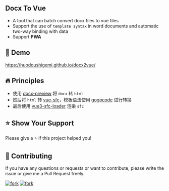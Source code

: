 ## Docx To Vue

- A tool that can batch convert docx files to vue files
- Support the use of `template syntax` in word documents and automatic two-way binding with data
- Support **PWA**

## 🌈 Demo

https://huodoushigemi.github.io/docx2vue/

## 🔥 Principles

- 使用 [docx-preview](https://www.npmjs.com/package/docx-preview) 将 `docx` 转 `html`
- 然后将 `html` 转 [vue-sfc](https://cn.vuejs.org/api/sfc-spec.html)，模板语法使用 [gogocode](https://www.npmjs.com/package/gogocode) 进行转换
- 最后使用 [vue3-sfc-loader](https://www.npmjs.com/package/vue3-sfc-loader) 渲染 `sfc`

## ⭐️ Show Your Support

Please give a ⭐️ if this project helped you!

## 👏 Contributing

If you have any questions or requests or want to contribute, please write the issue or give me a Pull Request freely.

[![fork](https://img.shields.io/github/forks/huodoushigemi/docx2vue.svg?style=for-the-badge)](https://github.com/huodoushigemi/docx2vue)
[![fork](https://img.shields.io/github/stars/huodoushigemi/docx2vue.svg?style=for-the-badge)](https://github.com/huodoushigemi/docx2vue)
